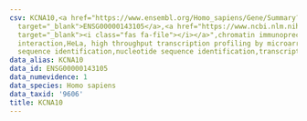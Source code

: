 ```yaml
---
csv: KCNA10,<a href="https://www.ensembl.org/Homo_sapiens/Gene/Summary?db=core;g=ENSG00000143105"
  target="_blank">ENSG00000143105</a>,<a href="https://www.ncbi.nlm.nih.gov/pubmed/17216044"
  target="_blank"><i class="fas fa-file"></i></a>",chromatin immunoprecipitation assay,direct
  interaction,HeLa, high throughput transcription profiling by microarray,nucleotide
  sequence identification,nucleotide sequence identification,transcriptional regulation,
data_alias: KCNA10
data_id: ENSG00000143105
data_numevidence: 1
data_species: Homo sapiens
data_taxid: '9606'
title: KCNA10
---
```

